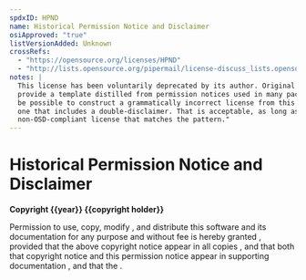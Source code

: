 ```yaml
---
spdxID: HPND
name: Historical Permission Notice and Disclaimer
osiApproved: "true"
listVersionAdded: Unknown
crossRefs: 
  - "https://opensource.org/licenses/HPND"
  - "http://lists.opensource.org/pipermail/license-discuss_lists.opensource.org/2002-November/006304.html"
notes: |
  This license has been voluntarily deprecated by its author. Original license submission in 2002 was intended to
  provide a template distilled from permission notices used in many packages. As per the original notes, "It may
  be possible to construct a grammatically incorrect license from this template, or one that lacks a disclaimer, or
  one that includes a double-disclaimer. That is acceptable, as long as it remains impossible to construct a
  non-OSD-compliant license that matches the pattern."
---
```


# Historical Permission Notice and Disclaimer

**Copyright {{year}} {{copyright holder}}**

Permission to use, copy, modify , and distribute this software and its documentation for any purpose and without fee is hereby granted , provided that the above copyright notice appear in all copies , and that both that copyright notice and this permission notice appear in supporting documentation , and that the .
